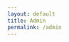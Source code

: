 ```yaml
---
layout: default
title: Admin
permalink: /admin
---
```


<script src="https://unpkg.com/netlify-cms@^2.0.0/dist/netlify-cms.js"></script>
